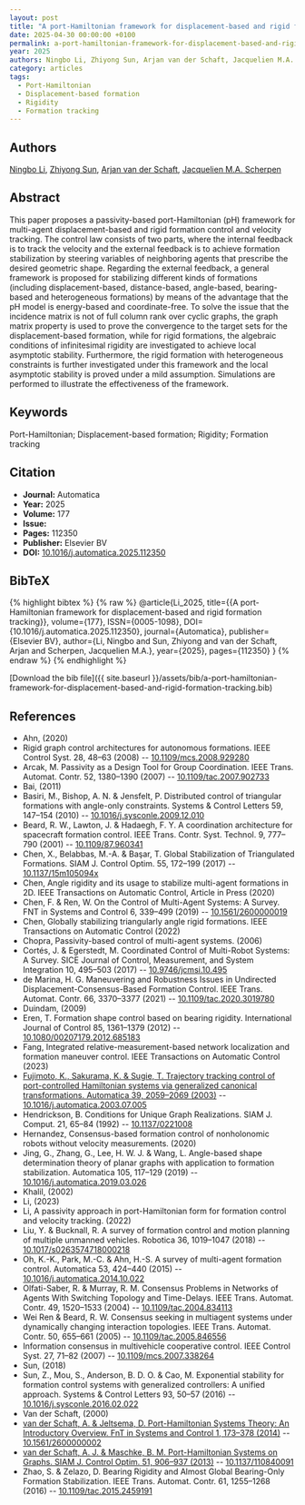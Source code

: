 ```yaml
---
layout: post
title: "A port-Hamiltonian framework for displacement-based and rigid formation tracking"
date: 2025-04-30 00:00:00 +0100
permalink: a-port-hamiltonian-framework-for-displacement-based-and-rigid-formation-tracking
year: 2025
authors: Ningbo Li, Zhiyong Sun, Arjan van der Schaft, Jacquelien M.A. Scherpen
category: articles
tags:
  - Port-Hamiltonian
  - Displacement-based formation
  - Rigidity
  - Formation tracking
---
```

 
## Authors
[Ningbo Li](authors/ningbo-li), [Zhiyong Sun](authors/zhiyong-sun), [Arjan van der Schaft](authors/arjan-van-der-schaft), [Jacquelien M.A. Scherpen](authors/jacquelien-m-a-scherpen)
 
## Abstract
This paper proposes a passivity-based port-Hamiltonian (pH) framework for multi-agent displacement-based and rigid formation control and velocity tracking. The control law consists of two parts, where the internal feedback is to track the velocity and the external feedback is to achieve formation stabilization by steering variables of neighboring agents that prescribe the desired geometric shape. Regarding the external feedback, a general framework is proposed for stabilizing different kinds of formations (including displacement-based, distance-based, angle-based, bearing-based and heterogeneous formations) by means of the advantage that the pH model is energy-based and coordinate-free. To solve the issue that the incidence matrix is not of full column rank over cyclic graphs, the graph matrix property is used to prove the convergence to the target sets for the displacement-based formation, while for rigid formations, the algebraic conditions of infinitesimal rigidity are investigated to achieve local asymptotic stability. Furthermore, the rigid formation with heterogeneous constraints is further investigated under this framework and the local asymptotic stability is proved under a mild assumption. Simulations are performed to illustrate the effectiveness of the framework.
 
## Keywords
Port-Hamiltonian; Displacement-based formation; Rigidity; Formation tracking
 
## Citation
- **Journal:** Automatica
- **Year:** 2025
- **Volume:** 177
- **Issue:** 
- **Pages:** 112350
- **Publisher:** Elsevier BV
- **DOI:** [10.1016/j.automatica.2025.112350](https://doi.org/10.1016/j.automatica.2025.112350)
 
## BibTeX
{% highlight bibtex %}
{% raw %}
@article{Li_2025,
  title={{A port-Hamiltonian framework for displacement-based and rigid formation tracking}},
  volume={177},
  ISSN={0005-1098},
  DOI={10.1016/j.automatica.2025.112350},
  journal={Automatica},
  publisher={Elsevier BV},
  author={Li, Ningbo and Sun, Zhiyong and van der Schaft, Arjan and Scherpen, Jacquelien M.A.},
  year={2025},
  pages={112350}
}
{% endraw %}
{% endhighlight %}
 
[Download the bib file]({{ site.baseurl }}/assets/bib/a-port-hamiltonian-framework-for-displacement-based-and-rigid-formation-tracking.bib)
 
## References
- Ahn, (2020)
- Rigid graph control architectures for autonomous formations. IEEE Control Syst. 28, 48–63 (2008) -- [10.1109/mcs.2008.929280](https://doi.org/10.1109/mcs.2008.929280)
- Arcak, M. Passivity as a Design Tool for Group Coordination. IEEE Trans. Automat. Contr. 52, 1380–1390 (2007) -- [10.1109/tac.2007.902733](https://doi.org/10.1109/tac.2007.902733)
- Bai, (2011)
- Basiri, M., Bishop, A. N. & Jensfelt, P. Distributed control of triangular formations with angle-only constraints. Systems &amp; Control Letters 59, 147–154 (2010) -- [10.1016/j.sysconle.2009.12.010](https://doi.org/10.1016/j.sysconle.2009.12.010)
- Beard, R. W., Lawton, J. & Hadaegh, F. Y. A coordination architecture for spacecraft formation control. IEEE Trans. Contr. Syst. Technol. 9, 777–790 (2001) -- [10.1109/87.960341](https://doi.org/10.1109/87.960341)
- Chen, X., Belabbas, M.-A. & Başar, T. Global Stabilization of Triangulated Formations. SIAM J. Control Optim. 55, 172–199 (2017) -- [10.1137/15m105094x](https://doi.org/10.1137/15m105094x)
- Chen, Angle rigidity and its usage to stabilize multi-agent formations in 2D. IEEE Transactions on Automatic Control, Article in Press (2020)
- Chen, F. & Ren, W. On the Control of Multi-Agent Systems: A Survey. FNT in Systems and Control 6, 339–499 (2019) -- [10.1561/2600000019](https://doi.org/10.1561/2600000019)
- Chen, Globally stabilizing triangularly angle rigid formations. IEEE Transactions on Automatic Control (2022)
- Chopra, Passivity-based control of multi-agent systems. (2006)
- Cort&eacute;s, J. & Egerstedt, M. Coordinated Control of Multi-Robot Systems: A Survey. SICE Journal of Control, Measurement, and System Integration 10, 495–503 (2017) -- [10.9746/jcmsi.10.495](https://doi.org/10.9746/jcmsi.10.495)
- de Marina, H. G. Maneuvering and Robustness Issues in Undirected Displacement-Consensus-Based Formation Control. IEEE Trans. Automat. Contr. 66, 3370–3377 (2021) -- [10.1109/tac.2020.3019780](https://doi.org/10.1109/tac.2020.3019780)
- Duindam, (2009)
- Eren, T. Formation shape control based on bearing rigidity. International Journal of Control 85, 1361–1379 (2012) -- [10.1080/00207179.2012.685183](https://doi.org/10.1080/00207179.2012.685183)
- Fang, Integrated relative-measurement-based network localization and formation maneuver control. IEEE Transactions on Automatic Control (2023)
- [Fujimoto, K., Sakurama, K. & Sugie, T. Trajectory tracking control of port-controlled Hamiltonian systems via generalized canonical transformations. Automatica 39, 2059–2069 (2003)](trajectory-tracking-control-of-port-controlled-hamiltonian-systems-via-generalized-canonical-transformations) -- [10.1016/j.automatica.2003.07.005](https://doi.org/10.1016/j.automatica.2003.07.005)
- Hendrickson, B. Conditions for Unique Graph Realizations. SIAM J. Comput. 21, 65–84 (1992) -- [10.1137/0221008](https://doi.org/10.1137/0221008)
- Hernandez, Consensus-based formation control of nonholonomic robots without velocity measurements. (2020)
- Jing, G., Zhang, G., Lee, H. W. J. & Wang, L. Angle-based shape determination theory of planar graphs with application to formation stabilization. Automatica 105, 117–129 (2019) -- [10.1016/j.automatica.2019.03.026](https://doi.org/10.1016/j.automatica.2019.03.026)
- Khalil, (2002)
- Li, (2023)
- Li, A passivity approach in port-Hamiltonian form for formation control and velocity tracking. (2022)
- Liu, Y. & Bucknall, R. A survey of formation control and motion planning of multiple unmanned vehicles. Robotica 36, 1019–1047 (2018) -- [10.1017/s0263574718000218](https://doi.org/10.1017/s0263574718000218)
- Oh, K.-K., Park, M.-C. & Ahn, H.-S. A survey of multi-agent formation control. Automatica 53, 424–440 (2015) -- [10.1016/j.automatica.2014.10.022](https://doi.org/10.1016/j.automatica.2014.10.022)
- Olfati-Saber, R. & Murray, R. M. Consensus Problems in Networks of Agents With Switching Topology and Time-Delays. IEEE Trans. Automat. Contr. 49, 1520–1533 (2004) -- [10.1109/tac.2004.834113](https://doi.org/10.1109/tac.2004.834113)
- Wei Ren & Beard, R. W. Consensus seeking in multiagent systems under dynamically changing interaction topologies. IEEE Trans. Automat. Contr. 50, 655–661 (2005) -- [10.1109/tac.2005.846556](https://doi.org/10.1109/tac.2005.846556)
- Information consensus in multivehicle cooperative control. IEEE Control Syst. 27, 71–82 (2007) -- [10.1109/mcs.2007.338264](https://doi.org/10.1109/mcs.2007.338264)
- Sun, (2018)
- Sun, Z., Mou, S., Anderson, B. D. O. & Cao, M. Exponential stability for formation control systems with generalized controllers: A unified approach. Systems &amp; Control Letters 93, 50–57 (2016) -- [10.1016/j.sysconle.2016.02.022](https://doi.org/10.1016/j.sysconle.2016.02.022)
- Van der Schaft, (2000)
- [van der Schaft, A. & Jeltsema, D. Port-Hamiltonian Systems Theory: An Introductory Overview. FnT in Systems and Control 1, 173–378 (2014)](port-hamiltonian-systems-theory-an-introductory-overview) -- [10.1561/2600000002](https://doi.org/10.1561/2600000002)
- [van der Schaft, A. J. & Maschke, B. M. Port-Hamiltonian Systems on Graphs. SIAM J. Control Optim. 51, 906–937 (2013)](port-hamiltonian-systems-on-graphs) -- [10.1137/110840091](https://doi.org/10.1137/110840091)
- Zhao, S. & Zelazo, D. Bearing Rigidity and Almost Global Bearing-Only Formation Stabilization. IEEE Trans. Automat. Contr. 61, 1255–1268 (2016) -- [10.1109/tac.2015.2459191](https://doi.org/10.1109/tac.2015.2459191)

